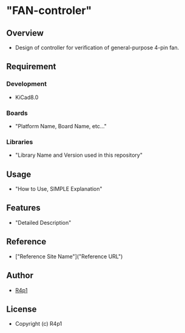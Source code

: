 # "FAN-controler"

## Overview
- Design of controller for verification of general-purpose 4-pin fan.

## Requirement
### Development
-   KiCad8.0
### Boards
- "Platform Name, Board Name, etc..."
### Libraries
- "Library Name and Version used in this repository"

## Usage
- "How to Use, SIMPLE Explanation"

## Features
- "Detailed Description"

## Reference
- ["Reference Site Name"]("Reference URL")

## Author
- [R4p1](https://github.com/R4p1)

## License
- Copyright (c) R4p1
